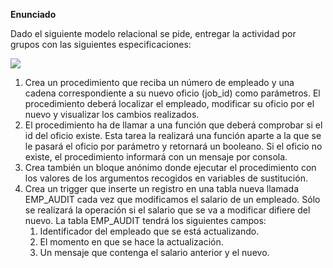 ﻿**Enunciado**

Dado el siguiente modelo relacional se pide, entregar la actividad por grupos con las siguientes especificaciones:

![](img/Aspose.Words.795539ad-83bc-4a72-adde-a872d5db2af7.001.png)

1. Crea un procedimiento que reciba un número de empleado y una cadena correspondiente a su nuevo oficio (job\_id) como parámetros. El procedimiento deberá localizar el empleado, modificar su oficio por el nuevo y visualizar los cambios realizados.
1. El procedimiento ha de llamar a una función que deberá comprobar si el id del oficio existe. Esta tarea la realizará una función aparte a la que se le pasará el oficio por parámetro y retornará un booleano. Si el oficio no existe, el procedimiento informará con un mensaje por consola.
1. Crea también un bloque anónimo donde ejecutar el procedimiento con los valores de los argumentos recogidos en variables de sustitución.
1. Crea un trigger que inserte un registro en una tabla nueva llamada EMP\_AUDIT cada vez que modificamos el salario de un empleado. Sólo se realizará la operación si el salario que se va a modificar difiere del nuevo. La tabla EMP\_AUDIT tendrá los siguientes campos:
   1. Identificador del empleado que se está actualizando.
   1. El momento en que se hace la actualización.
   1. Un mensaje que contenga el salario anterior y el nuevo.


